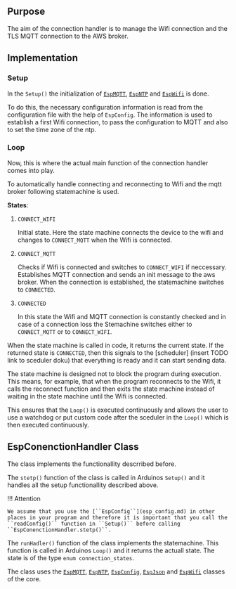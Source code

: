 ## Purpose

The aim of the connection handler is to manage the Wifi connection and the TLS MQTT connection to the AWS broker.

## Implementation

### Setup

In the ``Setup()`` the initialization of [``EspMQTT``](esp_mqtt.md), [``EspNTP``](esp_ntp.md) and [``EspWifi``](esp_wifi.md) is done.

To do this, the necessary configuration information is read from the configuration file with the help of ``EspConfig``. The information is used to establish a first Wifi connection, to pass the configuration to MQTT and also to set the time zone of the ntp.

### Loop

Now, this is where the actual main function of the connection handler comes into play.

To automatically handle connecting and reconnecting to Wifi and the mqtt broker following statemachine is used.

**States**:

1. ``CONNECT_WIFI``

    Initial state. Here the state machine connects the device to the wifi and changes to ``CONNECT_MQTT`` when the Wifi is connected.

2. ``CONNECT_MQTT``

    Checks if Wifi is connected and switches to ``CONNECT_WIFI`` if neccessary. Establishes MQTT connection and sends an init message to the aws broker. When the connection is established, the statemachine switches to ``CONNECTED``.

3. ``CONNECTED``

    In this state the Wifi and MQTT connection is constantly checked and in case of a connection loss the Stemachine switches either to ``CONNECT_MQTT`` or to ``CONNECT_WIFI``.

When the state machine is called in code, it returns the current state. If the returned state is ``CONNECTED``, then this signals to the [scheduler] (insert TODO link to sceduler doku) that everything is ready and it can start sending data.

The state machine is designed not to block the program during execution. This means, for example, that when the program reconnects to the Wifi, it calls the reconnect function and then exits the state machine instead of waiting in the state machine until the Wifi is connected.

This ensures that the ``Loop()`` is executed continuously and allows the user to use a watchdog or put custom code after the sceduler in the ``Loop()`` which is then executed continuously.

## EspConenctionHandler Class

The class implements the functionallity descrribed before.

The ``stetp()`` function of the class is called in Arduinos ``Setup()`` and it handles all the setup functionallity described above. 

!!! Attention

    We assume that you use the [``EspConfig``](esp_config.md) in other places in your program and therefore it is important that you call the ``readConfig()`` function in ``Setup()`` before calling ``EspConenctionHandler.stetp()``.

The ``runHadler()`` function of the class implements the statemachine. This function is called in Arduinos ``Loop()`` and it returns the actuall state. The state is of the type ``enum connection_states``.

The class uses the [``EspMQTT``](esp_mqtt.md), [``EspNTP``](esp_ntp.md), [``EspConfig``](esp_config.md), [``EspJson``](esp_json.md) and [``EspWifi``](esp_wifi.md) classes of the core.